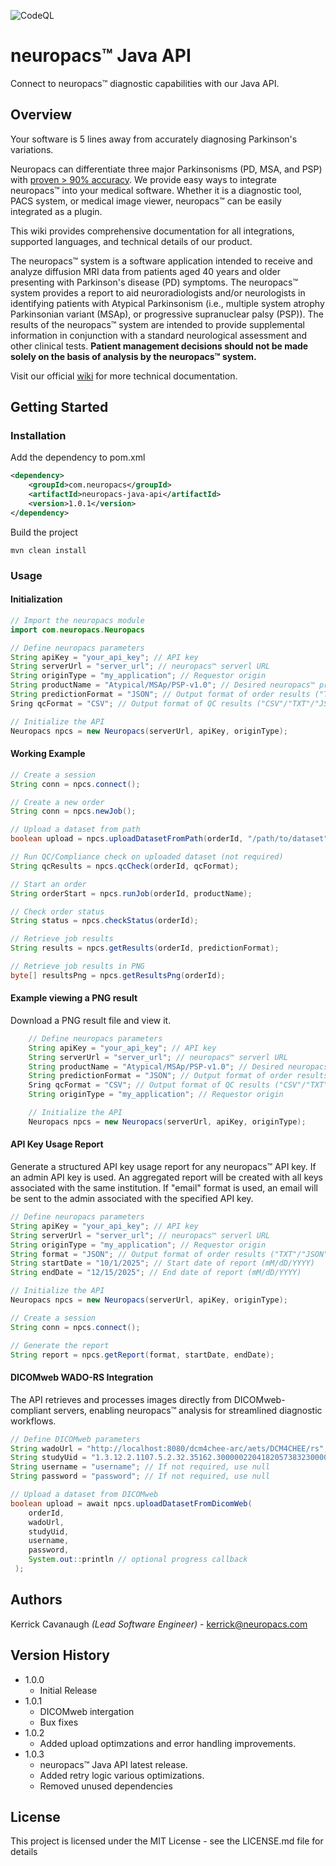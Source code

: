 ![CodeQL](https://github.com/neuropacs/neuropacs-java-api/actions/workflows/codeql-analysis.yml/badge.svg)

# neuropacs™ Java API

Connect to neuropacs™ diagnostic capabilities with our Java API.

## Overview

Your software is 5 lines away from accurately diagnosing Parkinson's variations.

Neuropacs can differentiate three major Parkinsonisms (PD, MSA, and PSP) with [proven > 90% accuracy](https://neuropacs.com). We provide easy ways to integrate neuropacs™ into your medical software. Whether it is a diagnostic tool, PACS system, or medical image viewer, neuropacs™ can be easily integrated as a plugin.

This wiki provides comprehensive documentation for all integrations, supported languages, and technical details of our product.

The neuropacs™ system is a software application intended to receive and analyze diffusion MRI data from patients aged 40 years and older presenting with Parkinson's disease (PD) symptoms. The neuropacs™ system provides a report to aid neuroradiologists and/or neurologists in identifying patients with Atypical Parkinsonism (i.e., multiple system atrophy Parkinsonian variant (MSAp), or progressive supranuclear palsy (PSP)). The results of the neuropacs™ system are intended to provide supplemental information in conjunction with a standard neurological assessment and other clinical tests. **Patient management decisions should not be made solely on the basis of analysis by the neuropacs™ system.**

Visit our official [wiki](https://neuropacs.github.io) for more technical documentation.

## Getting Started

### Installation

Add the dependency to pom.xml

```xml
<dependency>
    <groupId>com.neuropacs</groupId>
    <artifactId>neuropacs-java-api</artifactId>
    <version>1.0.1</version>
</dependency>
```

Build the project

```shell
mvn clean install
```

### Usage

#### Initialization

```java
// Import the neuropacs module
import com.neuropacs.Neuropacs

// Define neuropacs parameters
String apiKey = "your_api_key"; // API key
String serverUrl = "server_url"; // neuropacs™ serverl URL
String originType = "my_application"; // Requestor origin
String productName = "Atypical/MSAp/PSP-v1.0"; // Desired neuropacs™ product
String predictionFormat = "JSON"; // Output format of order results ("TXT"/"JSON"/"XML"/"FEATURES")
Sring qcFormat = "CSV"; // Output format of QC results ("CSV"/"TXT"/"JSON")

// Initialize the API
Neuropacs npcs = new Neuropacs(serverUrl, apiKey, originType);
```

#### Working Example

```java
// Create a session
String conn = npcs.connect();

// Create a new order
String conn = npcs.newJob();

// Upload a dataset from path
boolean upload = npcs.uploadDatasetFromPath(orderId, "/path/to/dataset");

// Run QC/Compliance check on uploaded dataset (not required)
String qcResults = npcs.qcCheck(orderId, qcFormat);

// Start an order
String orderStart = npcs.runJob(orderId, productName);

// Check order status
String status = npcs.checkStatus(orderId);

// Retrieve job results
String results = npcs.getResults(orderId, predictionFormat);

// Retrieve job results in PNG
byte[] resultsPng = npcs.getResultsPng(orderId);
```

#### Example viewing a PNG result

Download a PNG result file and view it.

```java
    // Define neuropacs parameters
    String apiKey = "your_api_key"; // API key
    String serverUrl = "server_url"; // neuropacs™ serverl URL
    String productName = "Atypical/MSAp/PSP-v1.0"; // Desired neuropacs™ product
    String predictionFormat = "JSON"; // Output format of order results ("TXT"/"JSON"/"XML"/"FEATURES")
    Sring qcFormat = "CSV"; // Output format of QC results ("CSV"/"TXT"/"JSON")
    String originType = "my_application"; // Requestor origin

    // Initialize the API
    Neuropacs npcs = new Neuropacs(serverUrl, apiKey, originType);
```

#### API Key Usage Report

Generate a structured API key usage report for any neuropacs™ API key. If an admin API key is used. An aggregated report will be created with all keys associated with the same institution. If "email" format is used, an email will be sent to the admin associated with the specified API key.

```java
// Define neuropacs parameters
String apiKey = "your_api_key"; // API key
String serverUrl = "server_url"; // neuropacs™ serverl URL
String originType = "my_application"; // Requestor origin
String format = "JSON"; // Output format of order results ("TXT"/"JSON"/"XML"/"FEATURES")
String startDate = "10/1/2025"; // Start date of report (mM/dD/YYYY)
String endDate = "12/15/2025"; // End date of report (mM/dD/YYYY)

// Initialize the API
Neuropacs npcs = new Neuropacs(serverUrl, apiKey, originType);

// Create a session
String conn = npcs.connect();

// Generate the report
String report = npcs.getReport(format, startDate, endDate);
```

#### DICOMweb WADO-RS Integration

The API retrieves and processes images directly from DICOMweb-compliant servers, enabling neuropacs™ analysis for streamlined diagnostic workflows.

```java
// Define DICOMweb parameters
String wadoUrl = "http://localhost:8080/dcm4chee-arc/aets/DCM4CHEE/rs";
String studyUid = "1.3.12.2.1107.5.2.32.35162.30000022041820573832300000043";
String username = "username"; // If not required, use null
String password = "password"; // If not required, use null

// Upload a dataset from DICOMweb
boolean upload = await npcs.uploadDatasetFromDicomWeb(
    orderId,
    wadoUrl,
    studyUid,
    username,
    password,
    System.out::println // optional progress callback
 );
```

## Authors

Kerrick Cavanaugh _(Lead Software Engineer)_ - kerrick@neuropacs.com

## Version History

- 1.0.0
  - Initial Release
- 1.0.1
  - DICOMweb intergation
  - Bux fixes
- 1.0.2
  - Added upload optimzations and error handling improvements.
- 1.0.3
  - neuropacs™ Java API latest release.
  - Added retry logic various optimizations.
  - Removed unused dependencies

## License

This project is licensed under the MIT License - see the LICENSE.md file for details
